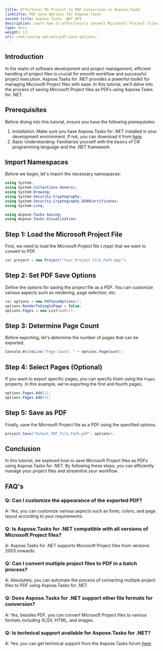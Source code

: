 ```yaml
---
title: Effortless MS Project to PDF Conversion in Aspose.Tasks
linktitle: PDF Save Options for Aspose.Tasks
second_title: Aspose.Tasks .NET API
description: Learn how to effortlessly convert Microsoft Project files to PDFs using Aspose.Tasks for .NET. Enhance your project management workflow.
type: docs
weight: 13
url: /net/saving-options/pdf-save-options/
---
```

## Introduction
In the realm of software development and project management, efficient handling of project files is crucial for smooth workflow and successful project execution. Aspose.Tasks for .NET provides a powerful toolkit for managing Microsoft Project files with ease. In this tutorial, we'll delve into the process of saving Microsoft Project files as PDFs using Aspose.Tasks for .NET. 
## Prerequisites
Before diving into this tutorial, ensure you have the following prerequisites:
1. Installation: Make sure you have Aspose.Tasks for .NET installed in your development environment. If not, you can download it from [here](https://releases.aspose.com/tasks/net/).
2. Basic Understanding: Familiarize yourself with the basics of C# programming language and the .NET framework.

## Import Namespaces
Before we begin, let's import the necessary namespaces:
```csharp
using System;
using System.Collections.Generic;
using System.Drawing;
using System.Security.Cryptography;
using System.Security.Cryptography.X509Certificates;
using System.Linq;

using Aspose.Tasks.Saving;
using Aspose.Tasks.Visualization;
```

## Step 1: Load the Microsoft Project File
First, we need to load the Microsoft Project file (.mpp) that we want to convert to PDF.
```csharp
var project = new Project("Your_Project_File_Path.mpp");
```
## Step 2: Set PDF Save Options
Define the options for saving the project file as a PDF. You can customize various aspects such as rendering, page selection, etc.
```csharp
var options = new PdfSaveOptions();
options.RenderToSinglePage = false;
options.Pages = new List<int>();
```
## Step 3: Determine Page Count
Before exporting, let's determine the number of pages that can be exported.
```csharp
Console.WriteLine("Page Count: " + options.PageCount);
```
## Step 4: Select Pages (Optional)
If you want to export specific pages, you can specify them using the `Pages` property. In this example, we're exporting the first and fourth pages.
```csharp
options.Pages.Add(1);
options.Pages.Add(4);
```
## Step 5: Save as PDF
Finally, save the Microsoft Project file as a PDF using the specified options.
```csharp
project.Save("Output_PDF_File_Path.pdf", options);
```

## Conclusion
In this tutorial, we explored how to save Microsoft Project files as PDFs using Aspose.Tasks for .NET. By following these steps, you can efficiently manage your project files and streamline your workflow.
## FAQ's
### Q: Can I customize the appearance of the exported PDF?
A: Yes, you can customize various aspects such as fonts, colors, and page layout according to your requirements.
### Q: Is Aspose.Tasks for .NET compatible with all versions of Microsoft Project files?
A: Aspose.Tasks for .NET supports Microsoft Project files from versions 2003 onwards.
### Q: Can I convert multiple project files to PDF in a batch process?
A: Absolutely, you can automate the process of converting multiple project files to PDF using Aspose.Tasks for .NET.
### Q: Does Aspose.Tasks for .NET support other file formats for conversion?
A: Yes, besides PDF, you can convert Microsoft Project files to various formats including XLSX, HTML, and images.
### Q: Is technical support available for Aspose.Tasks for .NET?
A: Yes, you can get technical support from the Aspose.Tasks forum [here](https://forum.aspose.com/c/tasks/15).
